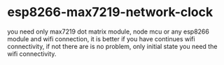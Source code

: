 # esp8266-max7219-network-clock
you need only max7219 dot matrix module, node mcu or any esp8266 module and wifi connection, it is better if you have continues wifi connectivity, if not there are is no problem, only initial state you need the wifi connectivity.
